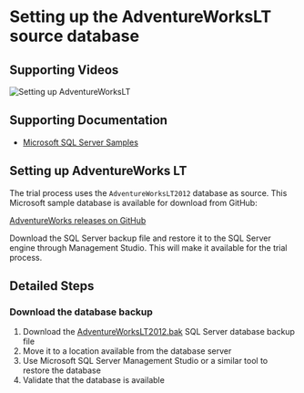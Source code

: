 # Setting up the AdventureWorksLT source database

## Supporting Videos

![Setting up AdventureWorksLT](https://www.youtube.com/watch?v=QmUDBc0CfiU?rel=0&autoplay=0)

## Supporting Documentation

- [Microsoft SQL Server Samples](https://github.com/Microsoft/sql-server-samples)

## Setting up AdventureWorks LT

The trial process uses the `AdventureWorksLT2012` database as source. This Microsoft sample database is available for download from GitHub:

[AdventureWorks releases on GitHub](https://github.com/Microsoft/sql-server-samples/releases/tag/adventureworks)

Download the SQL Server backup file and restore it to the SQL Server engine through Management Studio. This will make it available for the trial process.

## Detailed Steps

### Download the database backup

1. Download the [AdventureWorksLT2012.bak](https://github.com/Microsoft/sql-server-samples/releases/download/adventureworks/AdventureWorksLT2012.bak) SQL Server database backup file
1. Move it to a location available from the database server
1. Use Microsoft SQL Server Management Studio or a similar tool to restore the database
1. Validate that the database is available